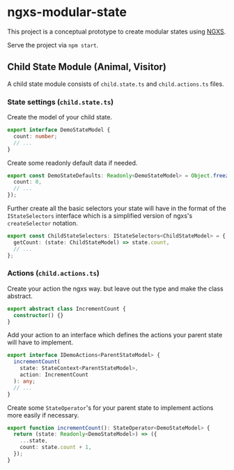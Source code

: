 # ngxs-modular-state

This project is a conceptual prototype to create modular states using [NGXS](https://www.ngxs.io/).

Serve the project via `npm start`.

## Child State Module (Animal, Visitor)

A child state module consists of `child.state.ts` and `child.actions.ts` files.

### State settings (`child.state.ts`)

Create the model of your child state.

```ts
export interface DemoStateModel {
  count: number;
  // ...
}
```

Create some readonly default data if needed.

```ts
export const DemoStateDefaults: Readonly<DemoStateModel> = Object.freeze({
  count: 0,
  // ...
});
```

Further create all the basic selectors your state will have in the format of the `IStateSelectors` interface which is a simplified version of ngxs's `createSelector` notation.

```ts
export const ChildStateSelectors: IStateSelectors<ChildStateModel> = {
  getCount: (state: ChildStateModel) => state.count,
  // ...
};
```

### Actions (`child.actions.ts`)

Create your action the ngxs way. but leave out the type and make the class abstract.

```ts
export abstract class IncrementCount {
  constructor() {}
}
```

Add your action to an interface which defines the actions your parent state will have to implement.

```ts
export interface IDemoActions<ParentStateModel> {
  incrementCount(
    state: StateContext<ParentStateModel>,
    action: IncrementCount
  ): any;
  // ...
}
```

Create some `StateOperator`'s for your parent state to implement actions more easily if necessary.

```ts
export function incrementCount(): StateOperator<DemoStateModel> {
  return (state: Readonly<DemoStateModel>) => ({
    ...state,
    count: state.count + 1,
  });
}
```
